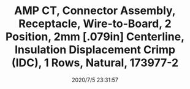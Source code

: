 ﻿---
layout: post 
title: AMP CT, Connector Assembly, Receptacle, Wire-to-Board, 2 Position, 2mm [.079in] Centerline, Insulation Displacement Crimp (IDC), 1 Rows, Natural, 173977-2
tags: MTA100
categories: housing-terminal
overview: AMP CT, Connector Assembly, Receptacle, Wire-to-Board, 2 Position, 2mm [.079in] Centerline, Insulation Displacement Crimp (IDC), 1 Rows, Natural
series: MT
part_number: 173977-2
thumb_img: static/202007/443-thumb-20200706073347.jpg
image: static/202007/443-20200706073347.jpg
date: 2020/7/5 23:31:57
---



